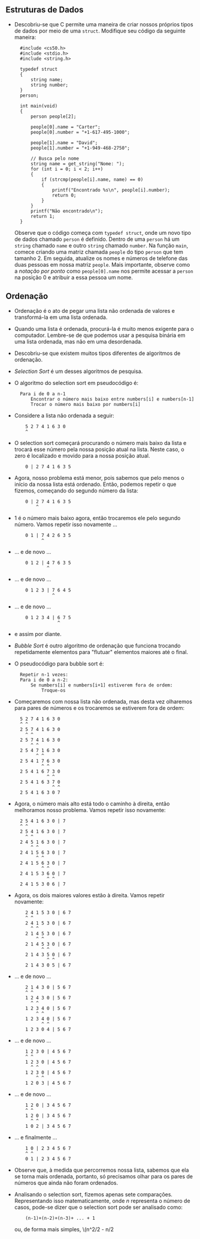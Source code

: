 Estruturas de Dados
-------------------

* Descobriu-se que C permite uma maneira de criar nossos próprios tipos de dados por meio de uma `struct`. Modifique seu código da seguinte maneira:

        #include <cs50.h>
        #include <stdio.h>
        #include <string.h>
        
        typedef struct
        {
            string name;
            string number;
        }
        person;
        
        int main(void)
        {
            person people[2];
        
            people[0].name = "Carter";
            people[0].number = "+1-617-495-1000";
        
            people[1].name = "David";
            people[1].number = "+1-949-468-2750";
        
            // Busca pelo nome
            string name = get_string("Nome: ");
            for (int i = 0; i < 2; i++)
            {
                if (strcmp(people[i].name, name) == 0)
                {
                    printf("Encontrado %s\n", people[i].number);
                    return 0;
                }
            }
            printf("Não encontrado\n");
            return 1;
        }
    
    Observe que o código começa com `typedef struct`, onde um novo tipo de dados chamado `person` é definido. Dentro de uma `person` há um `string` chamado `name` e outro `string` chamado `number`. Na função `main`, comece criando uma matriz chamada `people` do tipo `person` que tem tamanho 2. Em seguida, atualize os nomes e números de telefone das duas pessoas em nossa matriz `people`. Mais importante, observe como a _notação por ponto_ como `people[0].name` nos permite acessar a `person` na posição 0 e atribuir a essa pessoa um nome.
    

Ordenação
---------

* Ordenação é o ato de pegar uma lista não ordenada de valores e transformá-la em uma lista ordenada.
* Quando uma lista é ordenada, procurá-la é muito menos exigente para o computador. Lembre-se de que podemos usar a pesquisa binária em uma lista ordenada, mas não em uma desordenada.
* Descobriu-se que existem muitos tipos diferentes de algoritmos de ordenação.
* _Selection Sort_ é um desses algoritmos de pesquisa.
* O algoritmo do selection sort em pseudocódigo é:

        Para i de 0 a n-1
            Encontrar o número mais baixo entre numbers[i] e numbers[n-1]
            Trocar o número mais baixo por numbers[i]
        
    
* Considere a lista não ordenada a seguir:

          5 2 7 4 1 6 3 0
          ^
        
    
* O selection sort começará procurando o número mais baixo da lista e trocará esse número pela nossa posição atual na lista. Neste caso, o zero é localizado e movido para a nossa posição atual.
    
          0 | 2 7 4 1 6 3 5
        
    
* Agora, nosso problema está menor, pois sabemos que pelo menos o início da nossa lista está ordenado. Então, podemos repetir o que fizemos, começando do segundo número da lista:

          0 | 2 7 4 1 6 3 5
              ^    
        
    
* 1 é o número mais baixo agora, então trocaremos ele pelo segundo número. Vamos repetir isso novamente ...

          0 1 | 7 4 2 6 3 5
                ^     
        
    
* ... e de novo ...
    
          0 1 2 | 4 7 6 3 5
                  ^
        
    
* ... e de novo ...
    
          0 1 2 3 | 7 6 4 5
                    ^
        
    
* ... e de novo ...
    
          0 1 2 3 4 | 6 7 5
                      ^
        
    
* e assim por diante.
* _Bubble Sort_ é outro algoritmo de ordenação que funciona trocando repetidamente elementos para "flutuar" elementos maiores até o final.
* O pseudocódigo para bubble sort é:

        Repetir n-1 vezes:
        Para i de 0 a n-2:
            Se numbers[i] e numbers[i+1] estiverem fora de ordem:
                Troque-os
        
    
* Começaremos com nossa lista não ordenada, mas desta vez olharemos para pares de números e os trocaremos se estiverem fora de ordem:

        5 2 7 4 1 6 3 0
        ^ ^
        2 5 7 4 1 6 3 0
          ^ ^
        2 5 7 4 1 6 3 0
            ^ ^
        2 5 4 7 1 6 3 0
              ^ ^
        2 5 4 1 7 6 3 0
                ^ ^
        2 5 4 1 6 7 3 0
                  ^ ^
        2 5 4 1 6 3 7 0
                    ^ ^
        2 5 4 1 6 3 0 7
        
    
* Agora, o número mais alto está todo o caminho à direita, então melhoramos nosso problema. Vamos repetir isso novamente:
    
        2 5 4 1 6 3 0 | 7
        ^ ^
        2 5 4 1 6 3 0 | 7
          ^ ^
        2 4 5 1 6 3 0 | 7
            ^ ^
        2 4 1 5 6 3 0 | 7
              ^ ^
        2 4 1 5 6 3 0 | 7
                ^ ^
        2 4 1 5 3 6 0 | 7
                  ^ ^
        2 4 1 5 3 0 6 | 7
        
    
* Agora, os dois maiores valores estão à direita. Vamos repetir novamente:
    
          2 4 1 5 3 0 | 6 7
          ^ ^
          2 4 1 5 3 0 | 6 7
            ^ ^
          2 1 4 5 3 0 | 6 7
              ^ ^
          2 1 4 5 3 0 | 6 7
                ^ ^
          2 1 4 3 5 0 | 6 7
                  ^ ^
          2 1 4 3 0 5 | 6 7
        
    
* ... e de novo ...
    
          2 1 4 3 0 | 5 6 7
          ^ ^
          1 2 4 3 0 | 5 6 7
            ^ ^
          1 2 3 4 0 | 5 6 7
              ^ ^
          1 2 3 4 0 | 5 6 7
                ^ ^
          1 2 3 0 4 | 5 6 7
        
    
* ... e de novo ...
    
          1 2 3 0 | 4 5 6 7
          ^ ^
          1 2 3 0 | 4 5 6 7
            ^ ^
          1 2 3 0 | 4 5 6 7
              ^ ^
          1 2 0 3 | 4 5 6 7
        
    
* ... e de novo ...
    
          1 2 0 | 3 4 5 6 7
          ^ ^
          1 2 0 | 3 4 5 6 7
            ^ ^
          1 0 2 | 3 4 5 6 7
        
    
* ... e finalmente ...
    
          1 0 | 2 3 4 5 6 7
          ^ ^
          0 1 | 2 3 4 5 6 7
        
    
* Observe que, à medida que percorremos nossa lista, sabemos que ela se torna mais ordenada, portanto, só precisamos olhar para os pares de números que ainda não foram ordenados.
* Analisando o selection sort, fizemos apenas sete comparações. Representando isso matematicamente, onde _n_ representa o número de casos, pode-se dizer que o selection sort pode ser analisado como:
    
          (n-1)+(n-2)+(n-3)+ ... + 1
        
    
    ou, de forma mais simples, \\(n^2/2 - n/2